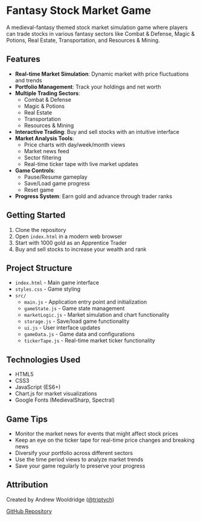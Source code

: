 # Fantasy Stock Market Game

A medieval-fantasy themed stock market simulation game where players can trade stocks in various fantasy sectors like Combat & Defense, Magic & Potions, Real Estate, Transportation, and Resources & Mining.

## Features

- **Real-time Market Simulation**: Dynamic market with price fluctuations and trends
- **Portfolio Management**: Track your holdings and net worth
- **Multiple Trading Sectors**:
  - Combat & Defense
  - Magic & Potions
  - Real Estate
  - Transportation
  - Resources & Mining
- **Interactive Trading**: Buy and sell stocks with an intuitive interface
- **Market Analysis Tools**:
  - Price charts with day/week/month views
  - Market news feed
  - Sector filtering
  - Real-time ticker tape with live market updates
- **Game Controls**:
  - Pause/Resume gameplay
  - Save/Load game progress
  - Reset game
- **Progress System**: Earn gold and advance through trader ranks

## Getting Started

1. Clone the repository
2. Open `index.html` in a modern web browser
3. Start with 1000 gold as an Apprentice Trader
4. Buy and sell stocks to increase your wealth and rank

## Project Structure

- `index.html` - Main game interface
- `styles.css` - Game styling
- `src/`
  - `main.js` - Application entry point and initialization
  - `gameState.js` - Game state management
  - `marketLogic.js` - Market simulation and chart functionality
  - `storage.js` - Save/load game functionality
  - `ui.js` - User interface updates
  - `gameData.js` - Game data and configurations
  - `tickerTape.js` - Real-time market ticker functionality

## Technologies Used

- HTML5
- CSS3
- JavaScript (ES6+)
- Chart.js for market visualizations
- Google Fonts (MedievalSharp, Spectral)

## Game Tips

- Monitor the market news for events that might affect stock prices
- Keep an eye on the ticker tape for real-time price changes and breaking news
- Diversify your portfolio across different sectors
- Use the time period views to analyze market trends
- Save your game regularly to preserve your progress

## Attribution

Created by Andrew Wooldridge ([@triptych](https://github.com/triptych))

[GitHub Repository](https://github.com/triptych/cline-fantasy-stock-market)
